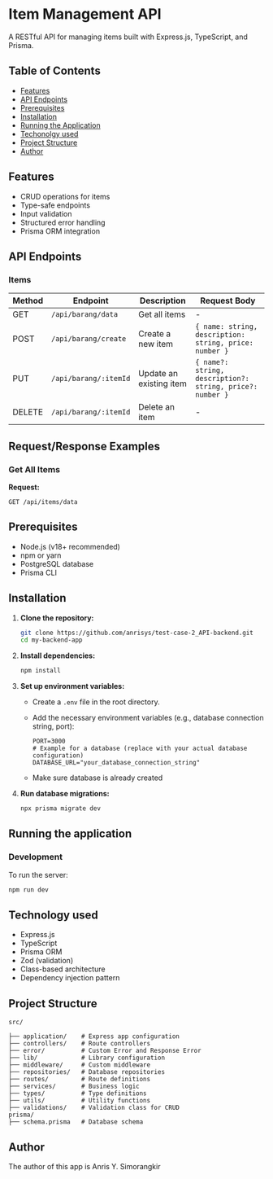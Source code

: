 # Item Management API

A RESTful API for managing items built with Express.js, TypeScript, and Prisma.

## Table of Contents

- [Features](#features)
- [API Endpoints](#api-endpoints)
- [Prerequisites](#prerequisites)
- [Installation](#installation)
- [Running the Application](#running-the-application)
- [Techonolgy used](#technology-used)
- [Project Structure](#project-structure)
- [Author](#author)

## Features

- CRUD operations for items
- Type-safe endpoints
- Input validation
- Structured error handling
- Prisma ORM integration

## API Endpoints

### Items

| Method | Endpoint              | Description             | Request Body                                              |
| ------ | --------------------- | ----------------------- | --------------------------------------------------------- |
| GET    | `/api/barang/data`    | Get all items           | -                                                         |
| POST   | `/api/barang/create`  | Create a new item       | `{ name: string, description: string, price: number }`    |
| PUT    | `/api/barang/:itemId` | Update an existing item | `{ name?: string, description?: string, price?: number }` |
| DELETE | `/api/barang/:itemId` | Delete an item          | -                                                         |

## Request/Response Examples

### Get All Items

**Request:**

```http
GET /api/items/data
```

## Prerequisites

- Node.js (v18+ recommended)
- npm or yarn
- PostgreSQL database
- Prisma CLI

## Installation

1.  **Clone the repository:**

    ```bash
    git clone https://github.com/anrisys/test-case-2_API-backend.git
    cd my-backend-app
    ```

2.  **Install dependencies:**

    ```bash
    npm install
    ```

3.  **Set up environment variables:**

    - Create a `.env` file in the root directory.
    - Add the necessary environment variables (e.g., database connection string, port):

      ```
      PORT=3000
      # Example for a database (replace with your actual database configuration)
      DATABASE_URL="your_database_connection_string"
      ```

    - Make sure database is already created

4.  **Run database migrations:**

    ```bash
    npx prisma migrate dev
    ```

## Running the application

### Development

To run the server:

```bash
npm run dev
```

## Technology used

- Express.js
- TypeScript
- Prisma ORM
- Zod (validation)
- Class-based architecture
- Dependency injection pattern

## Project Structure

```
src/

├── application/    # Express app configuration
├── controllers/    # Route controllers
├── error/          # Custom Error and Response Error
├── lib/            # Library configuration
├── middleware/     # Custom middleware
├── repositories/   # Database repositories
├── routes/         # Route definitions
├── services/       # Business logic
├── types/          # Type definitions
├── utils/          # Utility functions
├── validations/    # Validation class for CRUD
prisma/
├── schema.prisma   # Database schema
```

## Author

The author of this app is Anris Y. Simorangkir
